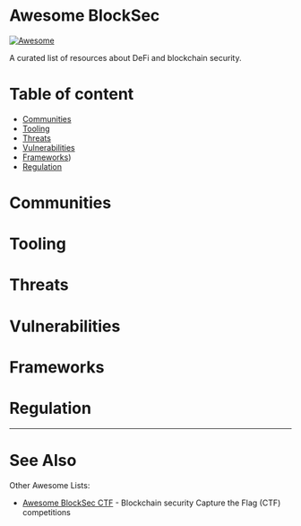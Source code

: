 # Awesome BlockSec

[![Awesome](https://cdn.rawgit.com/sindresorhus/awesome/d7305f38d29fed78fa85652e3a63e154dd8e8829/media/badge.svg)](https://github.com/sindresorhus/awesome)

A curated list of resources about DeFi and blockchain security.

# Table of content

- [Communities](#communities)
- [Tooling](#tooling)
- [Threats](#threats)
- [Vulnerabilities](#vulnerabilities)
- [Frameworks](#frameworks))
- [Regulation](#regulation)

# Communities
# Tooling
# Threats
# Vulnerabilities
# Frameworks
# Regulation


---

# See Also

Other Awesome Lists:

- [Awesome BlockSec CTF](https://github.com/0xjeffsec/awesome-blocksec-ctf) - Blockchain security Capture the Flag (CTF) competitions

